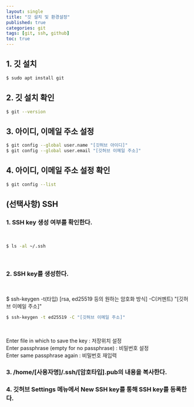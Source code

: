```yaml
---
layout: single
title: "깃 설치 및 환경설정"
published: true
categories: git
tags: [git, ssh, github]
toc: true
---
```



      

## 1. 깃 설치

```bash
$ sudo apt install git
```

## 2. 깃 설치 확인

```bash
$ git --version
```

## 3. 아이디, 이메일 주소 설정

```bash
$ git config --global user.name "[깃허브 아이디]"
$ git config --global user.email "[깃허브 이메일 주소]"
```

## 4. 아이디, 이메일 주소 설정 확인

```bash
$ git config --list
```

## (선택사항) SSH

### 1. SSH key 생성 여부를 확인한다.

<br/>

```bash
$ ls -al ~/.ssh
```

<br/>

### 2. SSH key를 생성한다.

<br/>

$ ssh-keygen -t(타입) [rsa, ed25519 등의 원하는 암호화 방식] -C(커멘트) "[깃허브 이메일 주소]"
```bash
$ ssh-keygen -t ed25519 -C "[깃허브 이메일 주소]"
```

<br/>

Enter file in which to save the key : 저장위치 설정
<br/>
Enter passphrase (empty for no passphrase) : 비밀번호 설정
<br/>
Enter same passphrase again : 비밀번호 재입력

### 3. /home/[사용자명]/.ssh/[암호타입].pub의 내용을 복사한다.

### 4. 깃허브 Settings 메뉴에서 New SSH key를 통해 SSH key를 등록한다.

